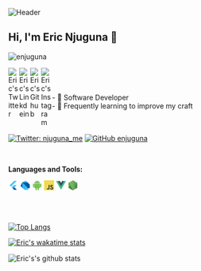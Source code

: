 ![Header](https://github.com/enjuguna/enjuguna/blob/main/Eric%20Header%20(3).png)

## Hi, I'm Eric Njuguna 👋

<p align="left"> <img src="https://komarev.com/ghpvc/?username=enjuguna&label=Views&color=blue&style=plastic" alt="enjuguna" /> </p>
<a href="https://twitter.com/njuguna_me">
  <img align="left" alt="Eric's Twitter" width="22px" src="https://cdn.jsdelivr.net/npm/simple-icons@v3/icons/twitter.svg" />
</a>
<a href="https://www.linkedin.com/in/eric-njuguna-a17a61136/">
  <img align="left" alt="Eric's Linkdein" width="22px" src="https://cdn.jsdelivr.net/npm/simple-icons@v3/icons/linkedin.svg" />
</a>
<a href="https://github.com/enjuguna">
  <img align="left" alt="Eric's Github" width="22px" src="https://cdn.jsdelivr.net/npm/simple-icons@v3/icons/github.svg" />
</a>
<a href="https://instagram.com/njuguna.me/">
  <img align="left" alt="Eric's Instagram" width="22px" src="https://cdn.jsdelivr.net/npm/simple-icons@v3/icons/instagram.svg" />
</a>
</br>
</br>
</br>
- 🔭 Software Developer </br>
- 🌱 Frequently learning to improve my craft

</br>
</br>
</br>

[![Twitter: njuguna_me](https://img.shields.io/twitter/follow/njuguna_me?style=social)](https://twitter.com/njuguna_me)
[![GitHub enjuguna](https://img.shields.io/github/followers/enjuguna?label=follow&style=social)](https://github.com/enjuguna)

</br>

**Languages and Tools:**  

<code><img height="20" src="https://raw.githubusercontent.com/github/explore/80688e429a7d4ef2fca1e82350fe8e3517d3494d/topics/flutter/flutter.png"></code>
<code><img height="20" src="https://raw.githubusercontent.com/github/explore/80688e429a7d4ef2fca1e82350fe8e3517d3494d/topics/dart/dart.png"></code>
<code><img height="20" src="https://raw.githubusercontent.com/github/explore/80688e429a7d4ef2fca1e82350fe8e3517d3494d/topics/android/android.png"></code>
<code><img height="20" src="https://raw.githubusercontent.com/github/explore/80688e429a7d4ef2fca1e82350fe8e3517d3494d/topics/javascript/javascript.png"></code>
<code><img height="20" src="https://raw.githubusercontent.com/github/explore/80688e429a7d4ef2fca1e82350fe8e3517d3494d/topics/vue/vue.png"></code>
<code><img height="20" src="https://raw.githubusercontent.com/github/explore/80688e429a7d4ef2fca1e82350fe8e3517d3494d/topics/nodejs/nodejs.png"></code>    

</br>
</br>

[![Top Langs](https://github-readme-stats.vercel.app/api/top-langs/?username=enjuguna&theme=dark&layout=compact)](https://github.com/enjuguna/github-readme-stats)
<a href="https://github.com/enjuguna">
  
[![Eric's wakatime stats ](https://github-readme-stats.vercel.app/api/wakatime?username=enjuguna&theme=dark&layout=compact)](https://github.com/enjuguna/github-readme-stats)

 <img align="center" src="https://github-readme-stats.vercel.app/api?username=enjuguna&show_icons=true&theme=dark&line_height=27" alt="Eric's's github stats"/>
</a>
